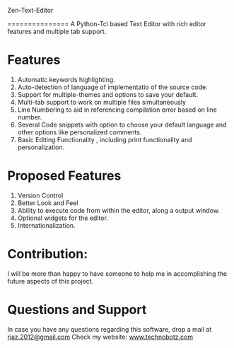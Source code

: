 Zen-Text-Editor

===============
A Python-Tcl based Text Editor with rich editor features and multiple tab support.


Features
============
1. Automatic keywords highlighting.
2. Auto-detection of language of implementatio of the source code.
3. Support for multiple-themes and options to save your default.
4. Multi-tab support to work on multiple files simultaneously
5. Line Numbering to aid in referencing compilation error based on line number.
6. Several Code snippets with option to choose your default language and other options like personalized comments.
7. Basic Editing Functionality , including print functionality and personalization. 

Proposed Features
==================
1. Version Control
2. Better Look and Feel
3. Ability to execute code from within the editor, along a output window.
4. Optional widgets for the editor.
5. Internationalization.

Contribution:
====================
I will be more than happy to have someone to help me in accomplishing the future aspects of this project.



Questions and Support
======================
In case you have any questions regarding this software, drop a mail at riaz.2012@gmail.com
Check my website: www.technobotz.com
